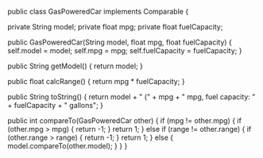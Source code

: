 public class GasPoweredCar implements Comparable<GasPoweredCar> {

  private String model;
  private float mpg;
  private float fuelCapacity;

  public GasPoweredCar(String model, float mpg, float fuelCapacity) {
    self.model = model;
    self.mpg = mpg;
    self.fuelCapacity = fuelCapacity;
  }

  public String getModel() {
    return model;
  }

  public float calcRange() {
    return mpg * fuelCapacity;
  }

  public String toString() {
    return model + " (" + mpg + " mpg, fuel capacity: " + fuelCapacity + " gallons";
  }

  public int compareTo(GasPoweredCar other) {
    if (mpg != other.mpg) {
      if (other.mpg > mpg) {
        return -1;
      }
      return 1;
    } else if (range != other.range) {
      if (other.range > range) {
        return -1;
      }
      return 1;
    } else {
      model.compareTo(other.model);
    }
  }
}
